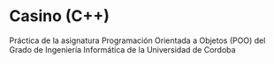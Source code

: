 # Casino (C++)

Práctica de la asignatura Programación Orientada a Objetos (POO) del Grado de Ingeniería Informática de la Universidad de Cordoba
